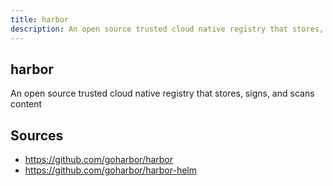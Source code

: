 ```yaml
---
title: harbor
description: An open source trusted cloud native registry that stores, signs, and scans content
---
```


## harbor

An open source trusted cloud native registry that stores, signs, and scans content

## Sources

- https://github.com/goharbor/harbor
- https://github.com/goharbor/harbor-helm
